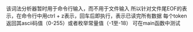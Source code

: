 该词法分析器暂时用于命令行输入，而不用于文件输入
所以针对文件尾EOF的表示，在命令行中用ctrl + z表示，回车后即执行，表示已读完所有数据
每个token返回其ascii码值（0-255）或者枚举常量值（-1至-18）
可在main函数中测试
